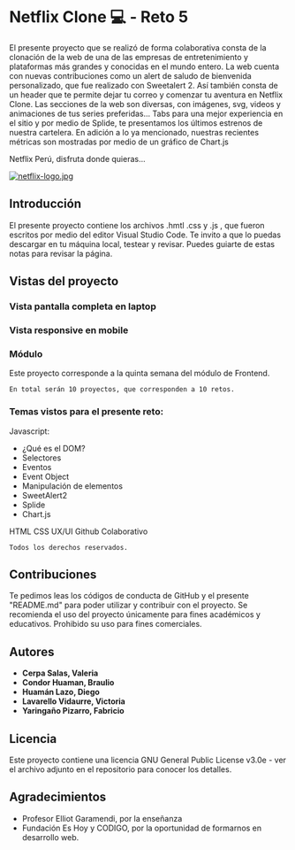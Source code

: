 # Netflix Clone 💻 - Reto 5

El presente proyecto que se realizó de forma colaborativa consta de la clonación de la web de una de las empresas de entretenimiento y plataformas más grandes y conocidas en el mundo entero.
La web cuenta con nuevas contribuciones como un alert de saludo de bienvenida personalizado, que fue realizado con Sweetalert 2. Así también consta de un header que te permite dejar tu correo y comenzar tu aventura en Netflix Clone. Las secciones de la web son diversas, con imágenes, svg, videos y animaciones de tus series preferidas... Tabs para una mejor experiencia en el sitio y por medio de Splide, te presentamos los últimos estrenos de nuestra cartelera. En adición a lo ya mencionado, nuestras recientes métricas son mostradas por medio de un gráfico de Chart.js

Netflix Perú, disfruta donde quieras...

[![netflix-logo.jpg](https://i.postimg.cc/4x7rSLFs/netflix-logo.jpg)](https://postimg.cc/Js86yqL2)

## Introducción

El presente proyecto contiene los archivos .hmtl .css y .js , que fueron escritos por medio del editor Visual Studio Code.
Te invito a que lo puedas descargar en tu máquina local, testear y revisar. Puedes guiarte de estas notas para revisar la página.

## Vistas del proyecto

### Vista pantalla completa en laptop

### Vista responsive en mobile

### Módulo

Este proyecto corresponde a la quinta semana del módulo de Frontend.

```
En total serán 10 proyectos, que corresponden a 10 retos.
```

### Temas vistos para el presente reto:

Javascript:

- ¿Qué es el DOM?
- Selectores
- Eventos
- Event Object
- Manipulación de elementos
- SweetAlert2
- Splide
- Chart.js

HTML
CSS
UX/UI
Github Colaborativo

```
Todos los derechos reservados.
```

## Contribuciones

Te pedimos leas los códigos de conducta de GitHub y el presente "README.md" para poder utilizar y contribuir con el proyecto. Se recomienda el uso del proyecto únicamente para fines académicos y educativos. Prohibido su uso para fines comerciales.

## Autores

- **Cerpa Salas, Valeria**
- **Condor Huaman, Braulio**
- **Huamán Lazo, Diego**
- **Lavarello Vidaurre, Victoria**
- **Yaringaño Pizarro, Fabricio**

## Licencia

Este proyecto contiene una licencia GNU General Public License v3.0e - ver el archivo adjunto en el repositorio para conocer los detalles.

## Agradecimientos

- Profesor Elliot Garamendi, por la enseñanza
- Fundación Es Hoy y CODIGO, por la oportunidad de formarnos en desarrollo web.
